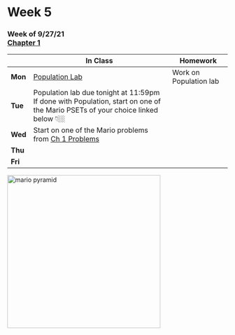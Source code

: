 <meta http-equiv="refresh" content="300"/>

# Week 5

### Week of 9/27/21<br>[Chapter 1](/apcsp/curriculum/1)  

  |       |In Class               |Homework   |
  |-------|---------              |---------  |
  |**Mon**|[Population Lab](\apcsp\psets\population) |Work on Population lab |
  |**Tue**|Population lab due tonight at 11:59pm<br>If done with Population, start on one of the Mario PSETs of your choice linked below 👇🏼 | |
  |**Wed**|Start on one of the Mario problems from [Ch 1 Problems](https://candib80.github.io/apcsp/curriculum/1/#problems)| |
  |**Thu**| | |
  |**Fri**| | |

<img src="https://i.ytimg.com/vi/NxKVrEbVrCI/hqdefault.jpg" alt="mario pyramid" height="350">


